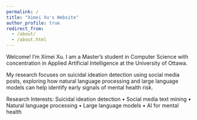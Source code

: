 ```yaml
---
permalink: /
title: "Ximei Xu's Website"
author_profile: true
redirect_from: 
  - /about/
  - /about.html
---
```


Welcome! I’m Ximei Xu.
I am a Master’s student in Computer Science with concentration in Applied Artificial Intelligence at the University of Ottawa.

My research focuses on suicidal ideation detection using social media posts, exploring how natural language processing and large language models can help identify early signals of mental health risk.

Research Interests: Suicidal ideation detection • Social media text mining • Natural language processing • Large language models • AI for mental health
